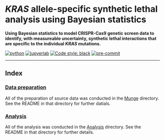 # *KRAS* allele-specific synthetic lethal analysis using Bayesian statistics

**Using Bayesian statistics to model CRISPR-Cas9 genetic screen data to identify, with measureable uncertainty, synthetic lethal interactions that are specific to the individual *KRAS* mutations.**

[![python](https://img.shields.io/badge/Python-3.9.1-3776AB.svg?style=flat&logo=python)](https://www.python.org)
[![jupyerlab](https://img.shields.io/badge/Jupyter-Lab-F37626.svg?style=flat&logo=jupyter)](https://jupyter.org)
[![Code style: black](https://img.shields.io/badge/code%20style-black-000000.svg)](https://github.com/psf/black)
[![pre-commit](https://img.shields.io/badge/pre--commit-enabled-brightgreen?logo=pre-commit&logoColor=white)](https://github.com/pre-commit/pre-commit)

---

## Index

### [Data preparation](munge/)

All of the preparation of source data was conducted in the [Munge](munge/) directory. See the README in that directory for further datials.

### [Analysis](analysis/)

All of the analysis was conducted in the [Analysis](analysis/) directory.
See the README in that directory for further details.
